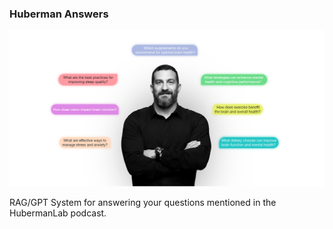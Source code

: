 ### Huberman Answers
![Alt text](assets/ah-lab-main.jpg)

RAG/GPT System for answering your questions mentioned in the HubermanLab podcast.
